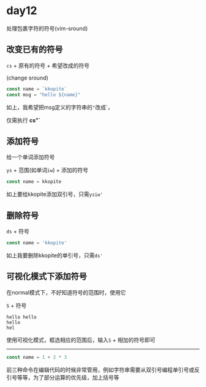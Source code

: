 # day12

处理包裹字符的符号(vim-sround)

## 改变已有的符号

`cs` + 原有的符号 + 希望改成的符号

(change sround)

```js
const name = `kkopite`
const msg = "hello ${name}"
```

如上，我希望把msg定义的字符串的`"`改成\`，

仅需执行 **cs"\`**

## 添加符号

给一个单词添加符号

`ys` + 范围(如单词`iw`) + 添加的符号

```js
const name = kkopite
```

如上要给kkopite添加双引号，只需`ysiw'`

## 删除符号

`ds` + 符号

```js
const name = 'kkopite'
```

如上我要删除kkopite的单引号，只需`ds'`

## 可视化模式下添加符号

在normal模式下，不好知道符号的范围时，使用它

`S` + 符号

```
hello hello
hello
hel
```

使用可视化模式，框选相应的范围后，输入`S` + 相加的符号即可

---

```js
const name = 1 + 2 * 3
```


前三种命令在编辑代码的时候非常管用，例如字符串需要从双引号编程单引号或反引号等等，为了部分运算的优先级，加上括号等